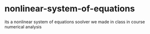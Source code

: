 # nonlinear-system-of-equations
its a nonlinear system of equations soolver we made in class in course numerical analysis
